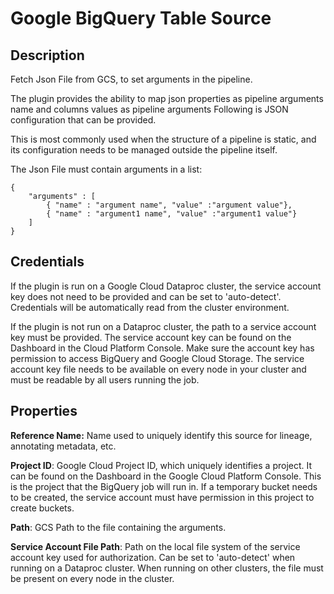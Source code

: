 # Google BigQuery Table Source

Description
-----------

Fetch Json File from GCS, to set arguments in the pipeline.

The plugin provides the ability to map json properties as pipeline arguments name and columns
values as pipeline arguments Following is JSON configuration that can be provided.

This is most commonly used when the structure of a pipeline is static,
and its configuration needs to be managed outside the pipeline itself.
   
The Json File must contain arguments in a list:

    {
        "arguments" : [
            { "name" : "argument name", "value" :"argument value"},
            { "name" : "argument1 name", "value" :"argument1 value"}
        ]
    }
    
Credentials
-----------
If the plugin is run on a Google Cloud Dataproc cluster, the service account key does not need to be
provided and can be set to 'auto-detect'.
Credentials will be automatically read from the cluster environment.

If the plugin is not run on a Dataproc cluster, the path to a service account key must be provided.
The service account key can be found on the Dashboard in the Cloud Platform Console.
Make sure the account key has permission to access BigQuery and Google Cloud Storage.
The service account key file needs to be available on every node in your cluster and
must be readable by all users running the job.

Properties
----------
**Reference Name:** Name used to uniquely identify this source for lineage, annotating metadata, etc.

**Project ID**: Google Cloud Project ID, which uniquely identifies a project.
It can be found on the Dashboard in the Google Cloud Platform Console. This is the project
that the BigQuery job will run in. If a temporary bucket needs to be created, the service account
must have permission in this project to create buckets.

**Path**: GCS Path to the file containing the arguments.

**Service Account File Path**: Path on the local file system of the service account key used for
authorization. Can be set to 'auto-detect' when running on a Dataproc cluster.
When running on other clusters, the file must be present on every node in the cluster.


